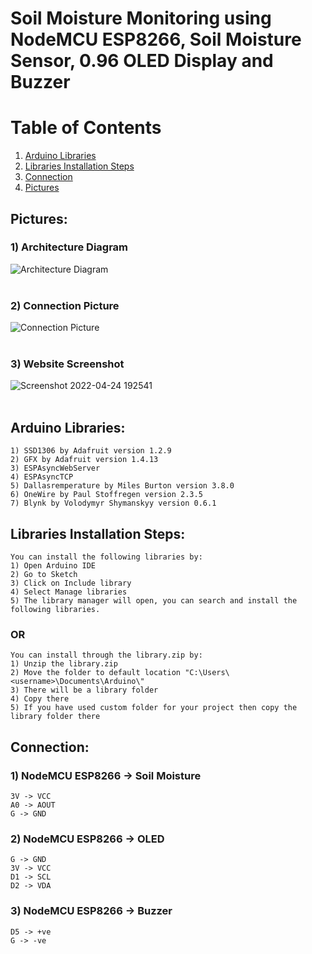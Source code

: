 # Soil Moisture Monitoring using NodeMCU ESP8266, Soil Moisture Sensor, 0.96 OLED Display and Buzzer

# Table of Contents
1. [Arduino Libraries](#arduino-libraries)
1. [Libraries Installation Steps](#libraries-installation-steps:)
1. [Connection](#connection)
1. [Pictures](#pictures)
## Pictures:
### 1) Architecture Diagram<br>
![Architecture Diagram](https://user-images.githubusercontent.com/59210571/165559785-e16c6ba9-9a4f-4e6c-8cf3-77a3e6e5f8a8.png) <br><br>
### 2) Connection Picture<br>
![Connection Picture](https://user-images.githubusercontent.com/59210571/165560382-26f7b4d6-885c-4fab-91ba-6fd7f8c3c8ce.jpeg) <br><br>
### 3) Website Screenshot<br>
![Screenshot 2022-04-24 192541](https://user-images.githubusercontent.com/59210571/165560924-317ee24a-dd6a-4ab2-9762-5d9252f9a51b.jpg) <br><br>

## Arduino Libraries:
```
1) SSD1306 by Adafruit version 1.2.9
2) GFX by Adafruit version 1.4.13
3) ESPAsyncWebServer 
4) ESPAsyncTCP
5) Dallasremperature by Miles Burton version 3.8.0
6) OneWire by Paul Stoffregen version 2.3.5
7) Blynk by Volodymyr Shymanskyy version 0.6.1
```
## Libraries Installation Steps:
```
You can install the following libraries by:
1) Open Arduino IDE
2) Go to Sketch
3) Click on Include library
4) Select Manage libraries
5) The library manager will open, you can search and install the following libraries.
```
### OR
```
You can install through the library.zip by:
1) Unzip the library.zip
2) Move the folder to default location "C:\Users\<username>\Documents\Arduino\"
3) There will be a library folder
4) Copy there
5) If you have used custom folder for your project then copy the library folder there
```
## Connection:
### 1) NodeMCU ESP8266 -> Soil Moisture
```
3V -> VCC
A0 -> AOUT
G -> GND
```
### 2) NodeMCU ESP8266 -> OLED
```
G -> GND
3V -> VCC
D1 -> SCL
D2 -> VDA
```
### 3) NodeMCU ESP8266 -> Buzzer
```
D5 -> +ve
G -> -ve 
```